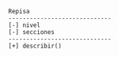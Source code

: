     Repisa
    -----------------------------
    [-] nivel
    [-] secciones
    -----------------------------
    [+] describir()